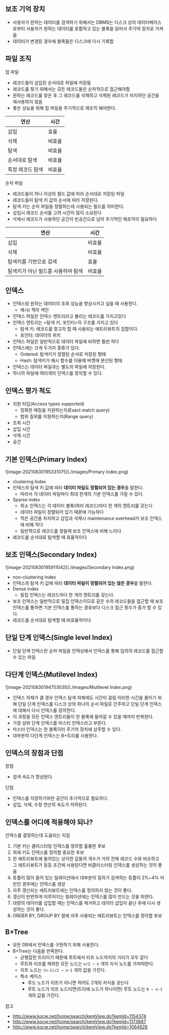 ## 보조 기억 장치

* 사용자가 원하는 데이터를 검색하기 위해서는 DBMS는 디스크 상의 데이터베이스로부터 사용자가 원하는 데이터를 포함하고 있는 블록을 읽어서 주기억 장치로 가져옴
* 데이터가 변경된 경우에 블록들은 디스크에 다시 기록함



## 파일 조직

힙 파일

* 레코드들이 삽입된 순서대로 파일에 저장됨
* 레코드를 찾기 위해서는 모든 레코드들은 순차적으로 접근해야함
* 원하는 레코드를 찾은 후 그 레코드를 삭제하고 삭제된 레코드가 차지하던 공간을 재사용하지 않음
* 좋은 성능을 위해 힙 파일을 주기적으로 재조직 해야한다.

| 연산             | 시간   |
| ---------------- | ------ |
| 삽입             | 효율   |
| 삭제             | 비효율 |
| 탐색             | 비효율 |
| 순서대로 탐색    | 비효율 |
| 특정 레코드 탐색 | 비효율 |

순차 파일

* 레코드들이 하나 이상의 필드 값에 따라 순서대로 저장된 파일
* 레코드들이 탐색 키 값의 순서에 따라 저장된다.
* 탐색 키는 순차 파일을 정렬하는데 사용되는 필드를 의미한다.
* 삽입시 레코드 순서를 고려 시간이 많이 소요된다
* 삭제시 레코드가 사용하던 공간이 빈공간으로 남아 주기적인 재조직이 필요하다

| 연산                               | 시간   |
| ---------------------------------- | ------ |
| 삽입                               | 비효율 |
| 삭제                               | 비효율 |
| 탐색키를 기반으로 검색             | 효율   |
| 탐색키가 아닌 필드를 사용하여 탐색 | 비효율 |



## 인덱스

* 인덱스랑 원하는 데이터의 조회 성능을 향상시키고 싶을 때 사용한다.
  * 예시) 책의 색인
* 인덱스 파일은 인덱스 엔트리라고 불리는 레코드를 가지고있다
* 인덱스 엔트리는 <탐색 키, 포인터>의 구조를 가지고 있다
  * 탐색 키: 레코드를 찾고자 할 때 사용되는 애트리뷰트의 집합이다.
  * 포인터: 데이터의 위치
* 인덱스 파일은 일반적으로 데이터 파일에 비하면 훨씬 작다
* 인덱스에는 크게 두가지 종류가 있다.
  * Ordered: 탐색키가 정렬된 순서로 저장된 형태
  * Hash: 탐색키가 해시 함수를 이용해 버켓에 분산된 형태
* 인덱스는 데이터 파일과는 별도의 파일에 저장한다.
* 하나의 파일에 여러개의 인덱스를 정의할 수 있다.



## 인덱스 평가 척도

* 지원 타입(Access types supported)
  * 정확한 매칭을 지원하는지(Exact match query)
  * 범위 질위를 지원하는지(Range query)
* 조회 시간
* 삽입 시간
* 삭제 시간
* 공간



## 기본 인덱스(Primary Index)

![image-20210830195331075](./images/Primary Index.png)

* clustering Index
* 인덱스의 탐색 키 값에 따라 **데이터 파일도 정렬되어 있는 경우**를 말한다.
  * 따라서 각 데이터 파일마다 최대 한개의 기본 인덱스를 가질 수 있다.
* Sparse index
  * 희소 인덱스는 각 데이터 블록(여러 레코드)마다 한 개의 엔트리를 갖는다
  * 데이터 파일이 정렬되어 있기 때문에 가능하다
  * 적은 공간을 차지하고 삽입과 삭제시 maintenance overhead가 보조 인덱스에 비해 적다
  * 일반적으로 레코드를 찾을때 보조 인덱스에 비해 느리다
* 레코드를 순서대로 탐색할 때 효율적이다



## 보조 인덱스(Secondary Index)

![image-20210830195911042](./images/Secondary Index.png)

* non-clustering Index
* 인덱스의 탐색 키 값에 따라 **데이터 파일이 정렬되어 있는 않은 경우**를 말한다.
* Dense index
  * 밀집 인덱스는 레코드마다 한 개의 엔트리를 갖는다.
* 보조 인덱스는 일반적으로 밀집 인덱스이므로 같은 수의 레코드들을 접근할 때 보조 인덱스를 통하면 기본 인덱스를 통하는 경유보다 디스크 접근 횟수가 증가 할 수 있다.
* 레코드를 순서대로 탐색할 때 비효율적이다



## 단일 단계 인덱스(Single level Index)

* 단일 단계 인덱스란 순차 파일을 인덱싱해서 인덱스를 통해 임의의 레코드를 접근할 수 있는 파일

  

## 다단계 인덱스(Mutilevel Index)

![image-20210830194753035](./images/Mutilevel Index.png)

* 인덱스 자체가 클 경우 인덱스 탐색 자체에도 시간이 걸림 이러한 시간을 줄이기 위해 단일 단계 인덱스를 디스크 상의 하나의 순서 파일로 간주하고 단일 단계 인덱스에 대해서 다시 인덱스를 정의한다.
* 이 과정을 모든 인덱스 엔트리들이 한 블록에 들어갈 수 있을 때까지 반복한다.
* 가장 상위 단계 인덱스를 마스터 인덱스라고 부른다.
* 마스터 인덱스는 한 블록이라 주기억 장치에 상주할 수 있다.
* 대부분의 다단계 인덱스는 B+트리를 사용한다.



## 인덱스의 장점과 단점

장점

* 검색 속도가 향상된다.

단점

* 인덱스를 저장하기위한 공간이 추가적으로 필요하다.
* 삽입, 삭제, 수정 연산의 속도가 저하된다.



## 인덱스를 어디에 적용해야 되나?



인덱스를 결정하는데 도움되는 지침

1. 기본 키는 클러스터링 인덱스를 정의할 훌륭한 후보
2. 외래 키도 인덱스를 정의할 중요한 후보
3. 한 애트리뷰트에 들어있는 상이한 값들의 개수가 거의 전체 레코드 수와 비슷하고 그 애트리뷰트가 동등 조건에 사용된다면 비클러스터링 인덱스를 생성하는 것이 좋음
4. 튜플이 많이 들어 있는 릴레이션에서 대부분의 질의가 검색하는 튜플이 2%~4% 미만인 경우에는 인덱스를 생성
5. 자주 갱신되는 애트리뷰트에는 인덱스를 정의하지 않는 것이 좋다.
6. 갱신이 빈번하게 이루어지는 릴레이션에는 인덱스를 많이 만드는 것을 피한다.
7. 대량의 데이터를 삽입할 때는 인덱스를 제거하고 데이터 삽입이 끝난 후에 다시 생성하는 것이 좋다.
8. ORDER BY, GROUP BY 절에 자주 사용되는 애트리뷰트는 인덱스를 정의할 후보



## B+Tree

* 모든 DB에서 인덱스를 구현하기 위해 사용한다.
* B+Tree는 다음을 만족한다.
  * 균형잡힌 트리이기 때문에 루트에서 리프 노드까지의 거리가 모두 같다
  * 루트와 리프를 제외한 모든 노드는 `n/2 ~ n` 개의 자식 노드를 가져야한다.
  * 리프 노드는 `(n-1)/2 ~ n-1` 개의 값을 가진다.
  * 특수 케이스
    * 루드 노드가 리프가 아니면 적어도 2개의 자식을 갖는다
    * 루트 노드가 리프 노드이면(트리에 노드가 하나이면) 루트 노드는 `0 ~ n-1` 개의 값을 가진다.



참고

* http://www.kocw.net/home/search/kemView.do?kemId=1154374
* http://www.kocw.net/home/search/kemView.do?kemId=1173887
* http://www.kocw.net/home/search/kemView.do?kemId=1064626